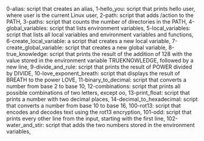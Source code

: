 0-alias: script that creates an alias,
1-hello_you: script that prints hello user, where user is the current Linux user,
2-path: script that adds /action to the PATH,
3-paths: script that counts the number of directories in the PATH,
4-global_variables: script that lists environment variables,
5-local_variables: script that lists all local variables and environment variables and functions,
6-create_local_variable: a script that creates a new local variable,
7-create_global_variable: script that creates a new global variable,
8-true_knowledge: script that prints the result of the addition of 128 with the value stored in the environment variable TRUEKNOWLEDGE, followed by a new line,
9-divide_and_rule: script that prints the result of POWER divided by DIVIDE,
10-love_exponent_breath: script that displays the result of BREATH to the power LOVE,
11-binary_to_decimal: script that converts a number from base 2 to base 10,
12-combinations: script that prints all possible combinations of two letters, except oo,
13-print_float: script that prints a number with two decimal places,
14-decimal_to_hexadecimal: script that converts a number from base 10 to base 16,
100-rot13: script that encodes and decodes text using the rot13 encryption,
101-odd: script that prints every other line from the input, starting with the first line,
102-water_and_stir: script that adds the two numbers stored in the environment variables,
